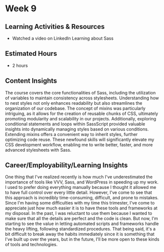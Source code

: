 # Week 9

## Learning Activities & Resources
- Watched a video on LinkedIn Learning about Sass

## Estimated Hours
- 2 hours

## Content Insights
The course covers the core functionalities of Sass, including the utilization of variables to maintain consistency 
across stylesheets. Understanding how to nest styles not only enhances readability but also streamlines the 
organization of our codebase. The concept of mixins was particularly intriguing, as it allows for the creation 
of reusable chunks of CSS, ultimately promoting modularity and scalability in our projects. Additionally, exploring 
conditional statements and loops within SassScript provided valuable insights into dynamically managing styles 
based on various conditions. Extending mixins offers a convenient way to inherit styles, further optimizing code 
reuse. These newfound skills will significantly elevate my CSS development workflow, enabling me to write 
better, faster, and more advanced stylesheets with Sass.

## Career/Employability/Learning Insights
One thing that I've realized recently is how much I've underestimated the importance of tools like VVV, Sass, and 
WordPress in speeding up my work. I used to prefer doing everything manually because I thought it allowed me to have 
full control over every little detail. However, I've come to see that this approach is incredibly time-consuming, 
difficult, and prone to mistakes. Since I'm having some difficulties with my time this trimester, I've come to 
appreciate just how much easier it is to have these tools and frameworks at my disposal. In the past, I was reluctant
to use them because I wanted to make sure that all the details are perfect and the code is clean. But now, I'm starting
to see the value in letting automated scripts and frameworks handle the heavy lifting, following standardized 
procedures. That being said, it's a bit difficult to break away the habits immediately since it is something that I've 
built up over the years, but in the future, I'll be more open to these kinds of tools and technologies.
